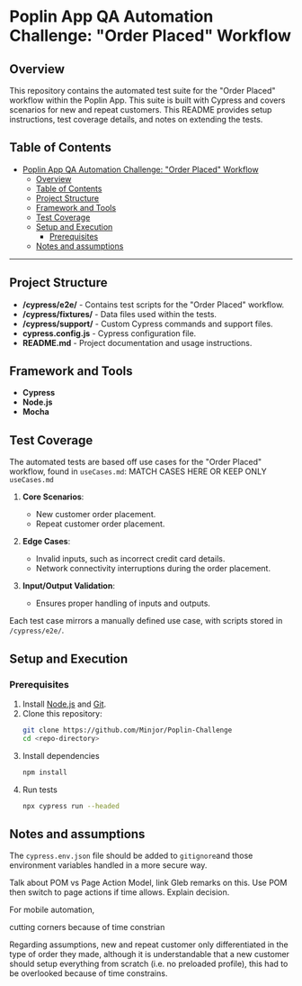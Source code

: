 # Poplin App QA Automation Challenge: "Order Placed" Workflow

## Overview
This repository contains the automated test suite for the "Order Placed" workflow within the Poplin App. This suite is built with Cypress and covers scenarios for new and repeat customers. This README provides setup instructions, test coverage details, and notes on extending the tests.

## Table of Contents
- [Poplin App QA Automation Challenge: "Order Placed" Workflow](#poplin-app-qa-automation-challenge-order-placed-workflow)
  - [Overview](#overview)
  - [Table of Contents](#table-of-contents)
  - [Project Structure](#project-structure)
  - [Framework and Tools](#framework-and-tools)
  - [Test Coverage](#test-coverage)
  - [Setup and Execution](#setup-and-execution)
    - [Prerequisites](#prerequisites)
  - [Notes and assumptions](#notes-and-assumptions)

---

## Project Structure
- **/cypress/e2e/** - Contains test scripts for the "Order Placed" workflow.
- **/cypress/fixtures/** - Data files used within the tests.
- **/cypress/support/** - Custom Cypress commands and support files.
- **cypress.config.js** - Cypress configuration file.
- **README.md** - Project documentation and usage instructions.

## Framework and Tools
- **Cypress**
- **Node.js**
- **Mocha**

## Test Coverage
The automated tests are based off use cases for the "Order Placed" workflow, found in `useCases.md`: MATCH CASES HERE OR KEEP ONLY `useCases.md`
1. **Core Scenarios**:
   - New customer order placement.
   - Repeat customer order placement.
   
2. **Edge Cases**:
   - Invalid inputs, such as incorrect credit card details.
   - Network connectivity interruptions during the order placement.
   
3. **Input/Output Validation**:
   - Ensures proper handling of inputs and outputs.
   
Each test case mirrors a manually defined use case, with scripts stored in `/cypress/e2e/`.

## Setup and Execution

### Prerequisites
1. Install [Node.js](https://nodejs.org/en/download/) and [Git](https://git-scm.com/downloads).
2. Clone this repository:
   ```bash
   git clone https://github.com/Minjor/Poplin-Challenge
   cd <repo-directory>
3. Install dependencies
   ```bash
   npm install
4. Run tests
   ```bash
   npx cypress run --headed

## Notes and assumptions
The `cypress.env.json` file should be added to `gitignore`and those environment variables handled in a more secure way.

Talk about POM vs Page Action Model, link Gleb remarks on this. Use POM then switch to page actions if time allows. Explain decision.

For mobile automation, 

cutting corners because of time constrian

Regarding assumptions, new and repeat customer only differentiated in the type of order they made, although it is understandable that a new customer should setup everything from scratch (i.e. no preloaded profile), this had to be overlooked because of time constrains.
